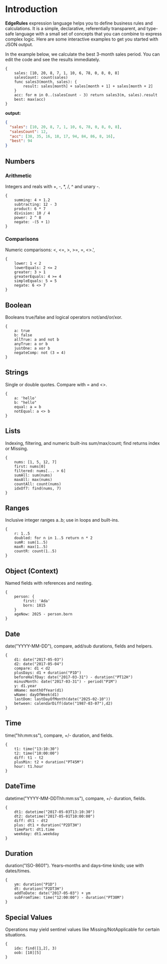 # Introduction

**EdgeRules** expression language helps you to define business rules and calculations.
It is a simple, declarative, referentially transparent, and type-safe language with a small set of concepts that you can combine to express complex logic.
Here are some interactive examples to get you started with JSON output.

In the example below, we calculate the best 3-month sales period.
You can edit the code and see the results immediately.

```edgerules
{
    sales: [10, 20, 8, 7, 1, 10, 6, 78, 0, 8, 0, 8]
    salesCount: count(sales)
    func sales3(month, sales): { 
        result: sales[month] + sales[month + 1] + sales[month + 2] 
    }
    acc: for m in 0..(salesCount - 3) return sales3(m, sales).result
    best: max(acc)
}
```

**output:**
```json
{
  "sales": [10, 20, 8, 7, 1, 10, 6, 78, 0, 8, 0, 8],
  "salesCount": 12,
  "acc": [38, 35, 16, 18, 17, 94, 84, 86, 8, 16],
  "best": 94
}
```

## Numbers

### Arithmetic

Integers and reals with +, -, *, /, ^ and unary -.

```edgerules
{
    summing: 4 + 1.2
    subtracting: 12 - 3
    product: 6 * 7
    division: 10 / 4
    power: 2 ^ 8
    negate: -(5 + 1)
}
```

### Comparisons

Numeric comparisons: <, <=, >, >=, =, <>.',
```edgerules
{
    lower: 1 < 2
    lowerEquals: 2 <= 2
    greater: 3 > 1
    greaterEquals: 4 >= 4
    simpleEquals: 5 = 5
    negate: 6 <> 7
}
```

## Boolean

Booleans true/false and logical operators not/and/or/xor.

```edgerules
{
    a: true
    b: false
    allTrue: a and not b
    anyTrue: a or b
    justOne: a xor b
    negateComp: not (3 = 4)
}
```

## Strings
Single or double quotes. Compare with = and <>.

```edgerules
{
    a: 'hello'
    b: "hello"
    equal: a = b
    notEqual: a <> b
}
```

## Lists

Indexing, filtering, and numeric built-ins sum/max/count; find returns index or Missing.

```edgerules
{
    nums: [1, 5, 12, 7]
    first: nums[0]
    filtered: nums[... > 6]
    sumAll: sum(nums)
    maxAll: max(nums)
    countAll: count(nums)
    idxOf7: find(nums, 7)
}
```
## Ranges

Inclusive integer ranges a..b; use in loops and built-ins.

```edgerules
{
    r: 1..5
    doubled: for n in 1..5 return n * 2
    sumR: sum(1..5)
    maxR: max(1..5)
    countR: count(1..5)
}
```
## Object (Context)

Named fields with references and nesting.

```edgerules
{
    person: {
        first: 'Ada'
        born: 1815
    }
    ageNow: 2025 - person.born
}
```

## Date

date("YYYY-MM-DD"), compare, add/sub durations, fields and helpers.

```edgerules
{
    d1: date("2017-05-03")
    d2: date("2017-05-04")
    compare: d1 < d2
    plusDays: d1 + duration("P1D")
    beforeHalfDay: date("2017-03-31") - duration("PT12H")
    minusMonth: date("2017-03-31") - period("P1M")
    y: d1.year
    mName: monthOfYear(d1)
    wName: dayOfWeek(d1)
    lastDom: lastDayOfMonth(date("2025-02-10"))
    between: calendarDiff(date("1987-03-07"),d2)
}
```

## Time

time("hh:mm:ss"), compare, +/- duration, and fields.

```edgerules
{
    t1: time("13:10:30")
    t2: time("10:00:00")
    diff: t1 - t2
    plusMin: t2 + duration("PT45M")
    hour: t1.hour
}
```

## DateTime

datetime("YYYY-MM-DDThh:mm:ss"), compare, +/- duration, fields.

```edgerules
{
    dt1: datetime("2017-05-03T13:10:30")
    dt2: datetime("2017-05-01T10:00:00")
    diff: dt1 - dt2
    plus: dt1 + duration("P2DT3H")
    timePart: dt1.time
    weekday: dt1.weekday
}
```

## Duration

duration("ISO-8601"). Years–months and days–time kinds; use with dates/times.

```edgerules
{
    ym: duration("P1D")
    dt: duration("P2DT3H")
    addToDate: date("2017-05-03") + ym
    subFromTime: time("12:00:00") - duration("PT30M")
}
```

## Special Values

Operations may yield sentinel values like Missing/NotApplicable for certain situations.

```edgerules
{
    idx: find([1,2], 3)
    oob: [10][5]
}
```